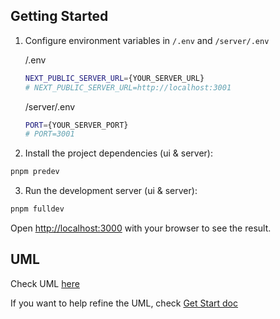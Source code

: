 ## Getting Started

1. Configure environment variables in `/.env` and `/server/.env`

    /.env

    ```bash
    NEXT_PUBLIC_SERVER_URL={YOUR_SERVER_URL}
    # NEXT_PUBLIC_SERVER_URL=http://localhost:3001
    ```

    /server/.env

    ```bash
    PORT={YOUR_SERVER_PORT}
    # PORT=3001
    ```

2. Install the project dependencies (ui & server):

```bash
pnpm predev
```

3. Run the development server (ui & server):

```bash
pnpm fulldev
```

Open [http://localhost:3000](http://localhost:3000) with your browser to see the result.

## UML

Check UML [here](https://github.com/INEEDAMONITOR/Role-Rally/blob/2ce68a2caa797fecb11ab0cdacd4ee529704596b/UML_Diagram/README.md)

If you want to help refine the UML, check [Get Start doc](https://github.com/INEEDAMONITOR/Role-Rally/blob/UML/UML_Diagram/Get-Start-UML-on-GitHub.md)

